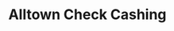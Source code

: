 ---
title: Alltown Check Cashing
slug: alltown-check-cashing
updated-on: '2024-05-30T13:44:31.749Z'
created-on: '2024-05-30T13:41:46.671Z'
published-on: '2024-05-30T13:54:32.469Z'
f_city-state-2:
- cms/city/bedford-ma.md
- cms/city/quincy-ma.md
- cms/city/avenue-new-bedfor-ma.md
- cms/city/school-street-quinc-ma.md
f_locations:
- cms/payday-loan/alltown-check-cashing-4058.md
- cms/payday-loan/alltown-check-cashing-4059.md
- cms/payday-loan/alltown-check-cashing-4060.md
- cms/payday-loan/alltown-check-cashing-4061.md
f_states:
- cms/state/massachusetts.md
layout: '[company].html'
tags: company
---